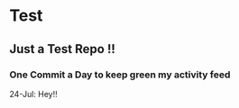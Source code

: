 # Test
## Just a Test Repo !!
### One Commit a Day to keep green my activity feed 

24-Jul: Hey!!


